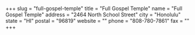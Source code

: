 +++
slug = "full-gospel-temple"
title = "Full Gospel Temple"
name = "Full Gospel Temple"
address = "2464 North School Street"
city = "Honolulu"
state = "HI"
postal = "96819"
website = ""
phone = "808-780-7861"
fax = ""
+++
